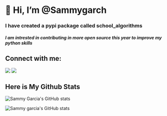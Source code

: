 #                                          __👋 Hi, I’m @Sammygarch__
###                             I have created a pypi package called school_algorithms
#####                          I am intrested in contributing in more open source this year to improve my python skills

## Connect with me:
<a href="https://twitter.com/ItsSammyng" target="_blank"><img src="https://img.shields.io/twitter/follow/ItsSammyng?logo=twitter&style=for-the-badge" /></a>
<a href="https://www.instagram.com/sammygarch/" target="_blank"><img src="https://img.shields.io/badge/Follow @Sammygarch-E4405F?style=for-the-badge&logo=instagram&logoColor=white" /></a>

## Here is My Github Stats

![Sammy Garcia's GitHub stats](https://github-readme-stats.vercel.app/api?username=Sammygarch)

![Sammy garcia's GitHub stats](https://github-readme-streak-stats.herokuapp.com/?user=Sammygarch&)

